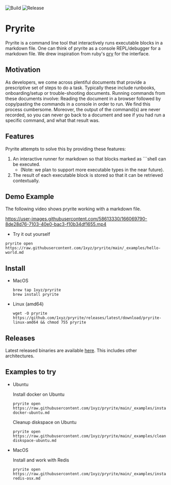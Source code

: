 ![Build](https://github.com/1xyz/pryrite/workflows/Build/badge.svg)
![Release](https://github.com/1xyz/pryrite/workflows/Release/badge.svg)

# Pryrite

Pryrite is a command line tool that interactively runs executable blocks in a markdown file. One can think of pryrite as a console REPL/debugger for a markdown file. We drew inspiration from ruby's [pry](https://github.com/pry/pry) for the interface.

## Motivation

As developers, we come across plentiful documents that provide a prescriptive set of steps to do a task. Typically these include runbooks, onboarding/setup or trouble-shooting documents. Running commands from these documents involve: Reading the document in a browser followed by copy/pasting the commands in a console in order to run. We find this process cumbersome. Moreover, the output of the command(s) are never recorded, so you can never go back to a document and see if you had run a specific command, and what that result was.

## Features

Pryrite attempts to solve this by providing these features:

1. An interactive runner for markdown so that blocks marked as \`\`\`shell can be executed. 
	* (Note: we plan to support more executable types in the near future).
3. The result of each executable block is stored so that it can be retrieved contextually.


## Demo Example

The following video shows pryrite working with a markdown file.

https://user-images.githubusercontent.com/58613330/166069790-8de28d76-7103-40e0-bac3-f10b34df1655.mp4


* Try it out yourself

```shell
pryrite open https://raw.githubusercontent.com/1xyz/pryrite/main/_examples/hello-world.md
```


## Install

* MacOS

	```shell
	brew tap 1xyz/pryrite
	brew install pryrite
	```

* Linux (amd64)

	```shell
	wget -O pryrite https://github.com/1xyz/pryrite/releases/latest/download/pryrite-linux-amd64 && chmod 755 pryrite
	````

## Releases

Latest released binaries are available [here](https://github.com/1xyz/pryrite/releases/latest/). This includes other architectures.


## Examples to try

* Ubuntu

	Install docker on Ubuntu
	```shell
	pryrite open https://raw.githubusercontent.com/1xyz/pryrite/main/_examples/install-docker-ubuntu.md
	```

	Cleanup diskspace on Ubuntu

	```shell
	pryrite open https://raw.githubusercontent.com/1xyz/pryrite/main/_examples/cleanup-diskspace-ubuntu.md
	```

* MacOS

	Install and work with Redis
	```shell
	pryrite open https://raw.githubusercontent.com/1xyz/pryrite/main/_examples/install-redis-osx.md
	```



